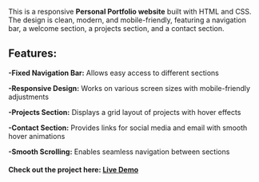 This is a responsive **Personal Portfolio website** built with HTML and CSS.
The design is clean, modern, and mobile-friendly, featuring a navigation bar, 
a welcome section, a projects section, and a contact section.

## Features:

**-Fixed Navigation Bar:** Allows easy access to different sections

**-Responsive Design:** Works on various screen sizes with mobile-friendly adjustments

**-Projects Section:** Displays a grid layout of projects with hover effects

**-Contact Section:** Provides links for social media and email with smooth hover animations

**-Smooth Scrolling:** Enables seamless navigation between sections

#### Check out the project here: [Live Demo](https://estherlein.github.io/Personal-Portfolio-Webpage/)

